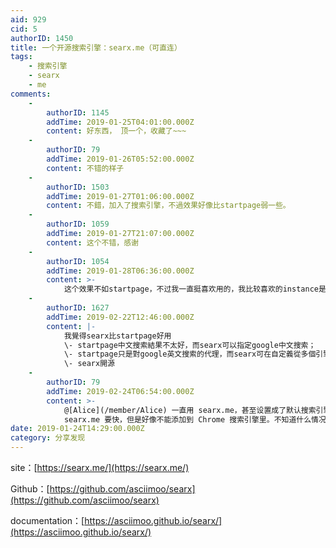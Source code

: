 ```yaml
---
aid: 929
cid: 5
authorID: 1450
title: 一个开源搜索引擎：searx.me（可直连）
tags:
    - 搜索引擎
    - searx
    - me
comments:
    -
        authorID: 1145
        addTime: 2019-01-25T04:01:00.000Z
        content: 好东西， 顶一个，收藏了~~~
    -
        authorID: 79
        addTime: 2019-01-26T05:52:00.000Z
        content: 不错的样子
    -
        authorID: 1503
        addTime: 2019-01-27T01:06:00.000Z
        content: 不錯，加入了搜索引擎，不過效果好像比startpage弱一些。
    -
        authorID: 1059
        addTime: 2019-01-27T21:07:00.000Z
        content: 这个不错，感谢
    -
        authorID: 1054
        addTime: 2019-01-28T06:36:00.000Z
        content: >-
            这个效果不如startpage，不过我一直挺喜欢用的，我比较喜欢的instance是这个[https://search.disroot.org/](https://search.disroot.org/)
    -
        authorID: 1627
        addTime: 2019-02-22T12:46:00.000Z
        content: |-
            我覺得searx比startpage好用  
            \- startpage中文搜索結果不太好，而searx可以指定google中文搜索；  
            \- startpage只是對google英文搜索的代理，而searx可在自定義從多個引擎搜索；  
            \- searx開源
    -
        authorID: 79
        addTime: 2019-02-24T06:54:00.000Z
        content: >-
            @[Alice](/member/Alice) 一直用 searx.me，甚至设置成了默认搜索引擎。看你说的打开和搜索上速度好像都比
            searx.me 要快，但是好像不能添加到 Chrome 搜索引擎里。不知道什么情况。
date: 2019-01-24T14:29:00.000Z
category: 分享发现
---
```


site：[https://searx.me/](https://searx.me/)

Github：[https://github.com/asciimoo/searx](https://github.com/asciimoo/searx)

documentation：[https://asciimoo.github.io/searx/](https://asciimoo.github.io/searx/)
